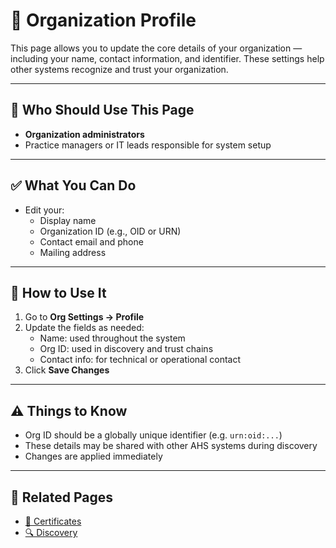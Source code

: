 # 🏢 Organization Profile

This page allows you to update the core details of your organization — including your name, contact information, and identifier. These settings help other systems recognize and trust your organization.

---

## 👥 Who Should Use This Page

- **Organization administrators**
- Practice managers or IT leads responsible for system setup

---

## ✅ What You Can Do

- Edit your:
  - Display name
  - Organization ID (e.g., OID or URN)
  - Contact email and phone
  - Mailing address

---

## 📝 How to Use It

1. Go to **Org Settings → Profile**
2. Update the fields as needed:
   - Name: used throughout the system
   - Org ID: used in discovery and trust chains
   - Contact info: for technical or operational contact
3. Click **Save Changes**

---

## ⚠️ Things to Know

- Org ID should be a globally unique identifier (e.g. `urn:oid:...`)
- These details may be shared with other AHS systems during discovery
- Changes are applied immediately

---

## 🔗 Related Pages

- [🔐 Certificates](./certs.md)
- [🔍 Discovery](../admin/discovery.md)
